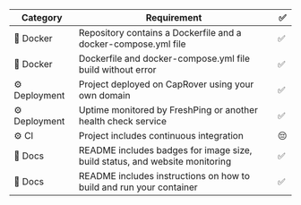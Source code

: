 | Category | Requirement | ✅ |
| -------- | -------- | -------- |
🐳 Docker | Repository contains a Dockerfile and a docker-compose.yml file | ✅ |
🐳 Docker | Dockerfile and docker-compose.yml file build without error | ✅ |
⚙️ Deployment | Project deployed on CapRover using your own domain | ✅ |
⚙️ Deployment | Uptime monitored by FreshPing or another health check service | ✅ |
⚙️ CI | Project includes continuous integration |😔|
📝 Docs | README includes badges for image size, build status, and website monitoring | ✅ |
📝 Docs | README includes instructions on how to build and run your container | ✅ |
